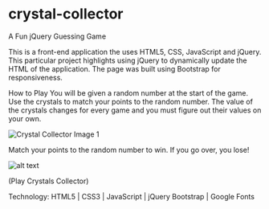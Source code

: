# crystal-collector
A Fun jQuery Guessing Game

This is a front-end application the uses HTML5, CSS, JavaScript and jQuery. This particular project highlights using jQuery to dynamically update the HTML of the application.
The page was built using Bootstrap for responsiveness.

How to Play
You will be given a random number at the start of the game. Use the crystals to match your points to the random number. The value of the crystals changes for every game and you must figure out their values on your own.


![Crystal Collector Image 1](https://github.com/risaco/crystal-collector/assets/images/crystal-collector-1.PNG "Image 1")



Match your points to the random number to win. If you go over, you lose!

![alt text](github.com.risaco/crystal-collector/assets/images/crystal-collector-2.PNG "Crystals Collector 2")

(Play Crystals Collector)

Technology:
HTML5 | CSS3 | JavaScript | jQuery
Bootstrap | Google Fonts
